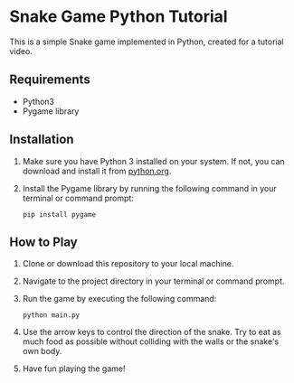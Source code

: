 # Snake Game Python Tutorial

This is a simple Snake game implemented in Python, created for a tutorial video.

## Requirements
- Python3
- Pygame library

## Installation
1. Make sure you have Python 3 installed on your system. If not, you can download and install it from [python.org](https://www.python.org/).

2. Install the Pygame library by running the following command in your terminal or command prompt:
    ```
    pip install pygame
    ```

## How to Play
1. Clone or download this repository to your local machine.

2. Navigate to the project directory in your terminal or command prompt.

3. Run the game by executing the following command:
    ```
    python main.py
    ```

4. Use the arrow keys to control the direction of the snake. Try to eat as much food as possible without colliding with the walls or the snake's own body.

5. Have fun playing the game!
